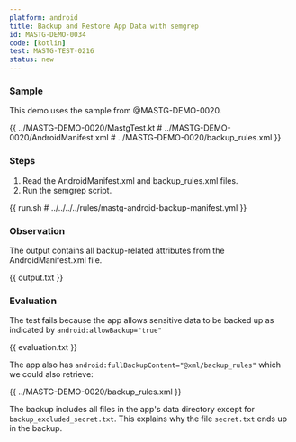 ```yaml
---
platform: android
title: Backup and Restore App Data with semgrep
id: MASTG-DEMO-0034
code: [kotlin]
test: MASTG-TEST-0216
status: new
---
```


### Sample

This demo uses the sample from @MASTG-DEMO-0020.

{{ ../MASTG-DEMO-0020/MastgTest.kt # ../MASTG-DEMO-0020/AndroidManifest.xml # ../MASTG-DEMO-0020/backup_rules.xml }}

### Steps

1. Read the AndroidManifest.xml and backup_rules.xml files.
2. Run the semgrep script.

{{ run.sh # ../../../../rules/mastg-android-backup-manifest.yml }}

### Observation

The output contains all backup-related attributes from the AndroidManifest.xml file.

{{ output.txt }}

### Evaluation

The test fails because the app allows sensitive data to be backed up as indicated by `android:allowBackup="true"`

{{ evaluation.txt }}

The app also has `android:fullBackupContent="@xml/backup_rules"` which we could also retrieve:

{{ ../MASTG-DEMO-0020/backup_rules.xml }}

The backup includes all files in the app's data directory except for `backup_excluded_secret.txt`. This explains why the file `secret.txt` ends up in the backup.
